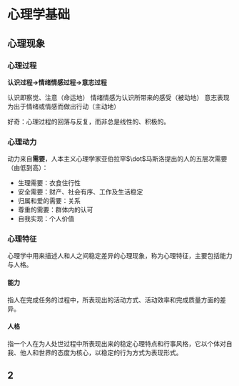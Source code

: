 # 心理学基础

## 心理现象

### 心理过程

**认识过程$\rightarrow$情绪情感过程$\rightarrow$意志过程**

认识即察觉、注意（命运地）
情绪情感为认识所带来的感受（被动地）
意志表现为出于情绪或情感而做出行动（主动地）

好奇：心理过程的回落与反复，而非总是线性的、积极的。

### 心理动力

动力来自**需要**，人本主义心理学家亚伯拉罕$\dot$马斯洛提出的人的五层次需要（由低到高）：

- 生理需要：衣食住行性
- 安全需要：财产、社会有序、工作及生活稳定
- 归属和爱的需要：关系
- 尊重的需要：群体内的认可
- 自我实现：个人价值

### 心理特征

心理学中用来描述人和人之间稳定差异的心理现象，称为心理特征，主要包括能力与人格。

#### 能力

指人在完成任务的过程中，所表现出的活动方式、活动效率和完成质量方面的差异。

#### 人格

指一个人在为人处世过程中所表现出来的稳定心理特点和行事风格，它以个体对自我、他人和世界的态度为核心，以稳定的行为方式为表现形式。

## 2